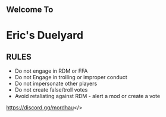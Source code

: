 ## **Welcome To**
# **Eric's Duelyard**

## **RULES**
* Do not engage in RDM or FFA
* Do not Engage in trolling or improper conduct
* Do not impersonate other players
* Do not create false/troll votes
* Avoid retaliating against RDM - alert a mod or create a vote

<a id="Mordhau Discord">https://discord.gg/mordhau</>
